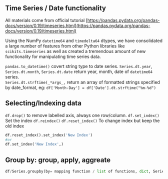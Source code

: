## Time Series / Date functionality

All materials come from official tutorial [https://pandas.pydata.org/pandas-docs/version/0.19/timeseries.html](https://pandas.pydata.org/pandas-docs/version/0.19/timeseries.html)

Using the NumPy `datetime64` and `timedelta64` dtypes, we have consolidated a large number of features from other Python libraries like `scikits.timeseries` as well as created a tremendous amount of new functionality for manipulating time series data.

`pandas.to_datetime()` covert string type to date series.
`Series.dt.year`, `Series.dt.month`, `Series.dt.date` return year, month, date of `datetime64` series.  
`Series.dt.strftime(_*args_,`  return an array of formatted strings specified by date_format, eg: 
`df['Month-Day'] = df['Date'].dt.strftime("%m-%d")`

## Selecting/Indexing data
`df.drop()` to remove labelled axis, always one row/column.
`df.set_index()` Set the index
`df.reindex()`
`df.reset_index()` 
To change index but keep the old index
```python
df.reset_index().set_index('New Index')
#or
df.set_index('New Index',)
```

## Group by: group, apply, aggreate
```Python
df/Series.groupby(by= mapping function / list of functions, dict, Series, or tuple, ['column names'], axis=0, sort= True)
```

<!--stackedit_data:
eyJoaXN0b3J5IjpbLTE0NzAwOTEwNiw4NDg4OTc4OTQsOTY2MT
c4MTgyLDYwMjA5NjIxMCwxODQ5ODIwNjU5LDEzMjY1NTI0NzUs
LTE4MjE1Mzk3NTUsMzczNDMyNjg1LC05NTQwNjQ2NjhdfQ==
-->